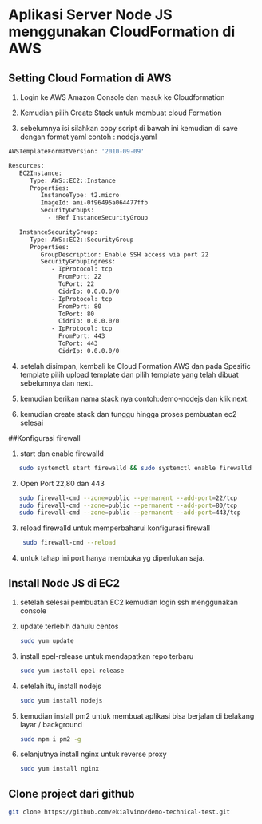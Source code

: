 
# Aplikasi Server Node JS menggunakan CloudFormation di AWS




## Setting Cloud Formation di AWS

1. Login ke AWS Amazon Console dan masuk ke Cloudformation

2. Kemudian pilih Create Stack untuk membuat cloud Formation

3. sebelumnya isi silahkan copy script di bawah ini kemudian di save dengan format yaml contoh : nodejs.yaml

```bash
AWSTemplateFormatVersion: '2010-09-09'

Resources:
   EC2Instance:
      Type: AWS::EC2::Instance
      Properties:
         InstanceType: t2.micro
         ImageId: ami-0f96495a064477ffb
         SecurityGroups:
           - !Ref InstanceSecurityGroup

   InstanceSecurityGroup:
      Type: AWS::EC2::SecurityGroup
      Properties:
         GroupDescription: Enable SSH access via port 22
         SecurityGroupIngress:
            - IpProtocol: tcp
              FromPort: 22
              ToPort: 22
              CidrIp: 0.0.0.0/0
            - IpProtocol: tcp
              FromPort: 80
              ToPort: 80
              CidrIp: 0.0.0.0/0
            - IpProtocol: tcp
              FromPort: 443
              ToPort: 443
              CidrIp: 0.0.0.0/0
```

4. setelah disimpan, kembali ke Cloud Formation AWS dan pada Spesific template pilih upload template dan pilih template yang telah dibuat sebelumnya dan next.

5. kemudian berikan nama stack nya contoh:demo-nodejs dan klik next.

6. kemudian create stack dan tunggu hingga proses pembuatan ec2 selesai


##Konfigurasi firewall

1. start dan enable firewalld

```bash
   sudo systemctl start firewalld && sudo systemctl enable firewalld
   ```

2. Open Port 22,80 dan 443

```bash
   sudo firewall-cmd --zone=public --permanent --add-port=22/tcp
   sudo firewall-cmd --zone=public --permanent --add-port=80/tcp
   sudo firewall-cmd --zone=public --permanent --add-port=443/tcp
   ```

3. reload firewalld untuk memperbaharui konfigurasi firewall

```bash
    sudo firewall-cmd --reload
   ```

4. untuk tahap ini port hanya membuka yg diperlukan saja.

## Install Node JS di EC2
1. setelah selesai pembuatan EC2 kemudian login ssh menggunakan console

2. update terlebih dahulu centos
   
   ```bash
   sudo yum update
   ```

3. install epel-release untuk mendapatkan repo terbaru 

   ```bash
   sudo yum install epel-release
   ```

4. setelah itu, install nodejs

   ```bash
   sudo yum install nodejs
   ```

5. kemudian install pm2 untuk membuat aplikasi bisa berjalan di belakang layar / background

   ```bash
   sudo npm i pm2 -g
   ```

6. selanjutnya install nginx untuk reverse proxy

   ```bash
   sudo yum install nginx
   ```


## Clone project dari github

```bash
git clone https://github.com/ekialvino/demo-technical-test.git
```

